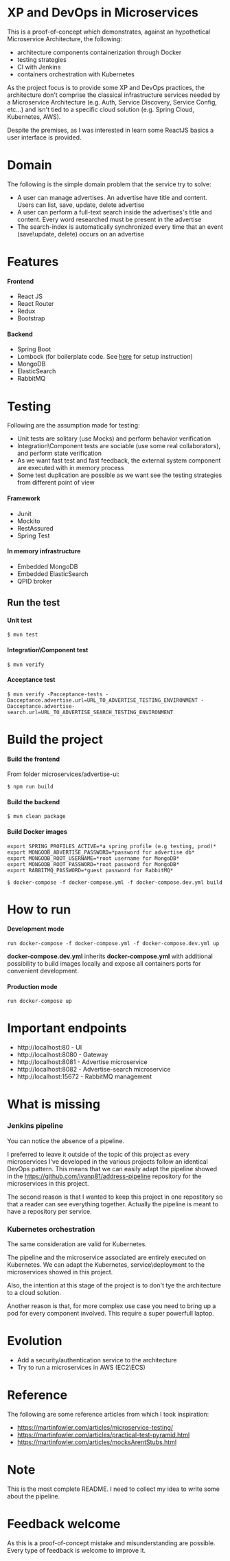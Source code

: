 # XP and DevOps in Microservices

This is a proof-of-concept which demonstrates, against an hypothetical Microservice Architecture, the following: 
- architecture components containerization through Docker
- testing strategies
- CI with Jenkins
- containers orchestration with Kubernetes

As the project focus is to provide some XP and DevOps practices, the architecture don't comprise the classical infrastructure services needed by a Microservice Architecture (e.g. Auth, Service Discovery, Service Config, etc...) and isn't tied to a specific cloud solution (e.g. Spring Cloud, Kubernetes, AWS).

Despite the premises, as I was interested in learn some ReactJS basics a user interface is provided.

# Domain
The following is the simple domain problem that the service try to solve:

- A user can manage advertises. An advertise have title and content. Users can list, save, update, delete advertise
- A user can perform a full-text search inside the advertises's title and content. Every word researched must be present in the advertise
- The search-index is automatically synchronized every time that an event (save\update, delete) occurs on an advertise

# Features
#### Frontend
- React JS
- React Router
- Redux
- Bootstrap         

#### Backend
- Spring Boot
- Lombock (for boilerplate code. See [here][lombock_setup] for setup instruction)
- MongoDB
- ElasticSearch
- RabbitMQ         

# Testing
Following are the assumption made for testing:

- Unit tests are solitary (use Mocks) and perform behavior verification 
- Integration\Component tests are sociable (use some real collaborators), and perform state verification
- As we want fast test and fast feedback, the external system component are executed with in memory process 
- Some test duplication are possible as we want see the testing strategies from different point of view

#### Framework
- Junit
- Mockito
- RestAssured
- Spring Test

#### In memory infrastructure
- Embedded MongoDB
- Embedded ElasticSearch
- QPID broker

## Run the test

#### Unit test  
```
$ mvn test
```

#### Integration\Component test
```
$ mvn verify
```
#### Acceptance test
```
$ mvn verify -Pacceptance-tests -Dacceptance.advertise.url=URL_TO_ADVERTISE_TESTING_ENVIRONMENT -Dacceptance.advertise-search.url=URL_TO_ADVERTISE_SEARCH_TESTING_ENVIRONMENT
```

# Build the project

#### Build the frontend
From folder microservices/advertise-ui:

```
$ npm run build
```

#### Build the backend
```
$ mvn clean package
```

#### Build Docker images
```
export SPRING_PROFILES_ACTIVE=*a spring profile (e.g testing, prod)*
export MONGODB_ADVERTISE_PASSWORD=*password for advertise db*
export MONGODB_ROOT_USERNAME=*root username for MongoDB*
export MONGODB_ROOT_PASSWORD=*root password for MongoDB*
export RABBITMQ_PASSWORD=*guest password for RabbitMQ*

$ docker-compose -f docker-compose.yml -f docker-compose.dev.yml build 
```

# How to run

#### Development mode 
```
run docker-compose -f docker-compose.yml -f docker-compose.dev.yml up
```
**docker-compose.dev.yml** inherits **docker-compose.yml** with additional possibility to build images locally and expose all containers ports for convenient development.

#### Production mode
```
run docker-compose up
```

# Important endpoints
- http://localhost:80 - UI
- http://localhost:8080 - Gateway
- http://localhost:8081 - Advertise microservice
- http://localhost:8082 - Advertise-search microservice
- http://localhost:15672 - RabbitMQ management


# What is missing

### Jenkins pipeline
You can notice the absence of a pipeline. 

I preferred to leave it outside of the topic of this project as every microservices I've developed in the various projects follow an identical DevOps pattern. This means that we can easily adapt the pipeline showed in the https://github.com/ivanp81/address-pipeline repository for the microservices in this project.  

The second reason is that I wanted to keep this project in one repostitory so that a reader can see everything together. Actually the pipeline is meant to have a repository per service. 

### Kubernetes orchestration
The same consideration are valid for Kubernetes. 

The pipeline and the microservice associated are entirely executed on Kubernetes. We can adapt the Kubernetes, service\deployment to the microservices showed in this project. 

Also, the intention at this stage of the project is to don't tye the architecture to a cloud solution.

Another reason is that, for more complex use case you need to bring up a pod for every component involved. This require a super powerfull laptop.    

# Evolution
- Add a security/authentication service to the architecture
- Try to run a microservices in AWS (EC2\ECS)

# Reference
The following are some reference articles from which I took inspiration:
- https://martinfowler.com/articles/microservice-testing/
- https://martinfowler.com/articles/practical-test-pyramid.html
- https://martinfowler.com/articles/mocksArentStubs.html

# Note
This is the most complete README. I need to collect my idea to write some about the pipeline.

# Feedback welcome
As this is a proof-of-concept mistake and misunderstanding are possible. Every type of feedback is welcome to improve it. 

[lombock_setup]: <https://projectlombok.org/setup/overview>
